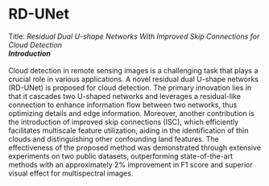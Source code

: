 # RD-UNet
Title: *Residual Dual U-shape Networks With Improved Skip Connections for Cloud Detection* <br>
***Introduction***<br>
<br>
Cloud detection in remote sensing images is a challenging task that plays a crucial role in various applications. A novel residual dual U-shape networks (RD-UNet) is proposed for cloud detection. The primary innovation lies in that it cascades two U-shaped networks and leverages a residual-like connection to enhance information flow between two networks, thus optimizing details and edge information. Moreover, another contribution is the introduction of improved skip connections (ISC), which efficiently facilitates multiscale feature utilization, aiding in the identification of thin clouds and distinguishing other confounding land features. The effectiveness of the proposed method was demonstrated through extensive experiments on two public datasets, outperforming state-of-the-art methods with an approximately 2% improvement in F1 score and superior visual effect for multispectral images.
<br>
